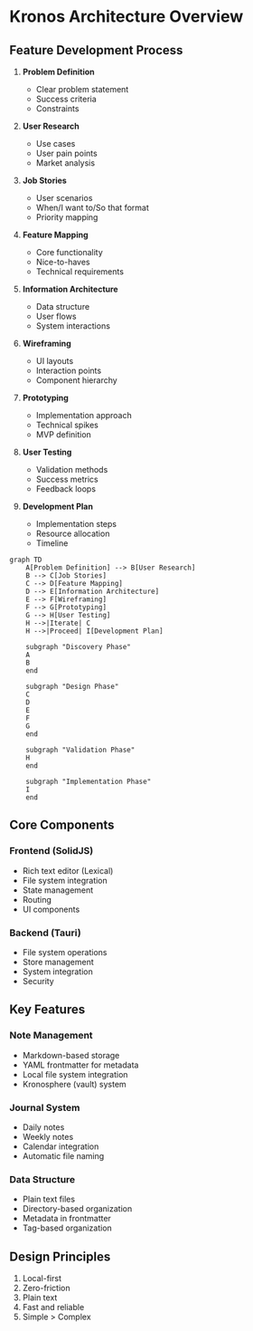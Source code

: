 # Kronos Architecture Overview
## Feature Development Process
1. **Problem Definition**
   - Clear problem statement
   - Success criteria
   - Constraints

2. **User Research**
   - Use cases
   - User pain points
   - Market analysis

3. **Job Stories**
   - User scenarios
   - When/I want to/So that format
   - Priority mapping

4. **Feature Mapping**
   - Core functionality
   - Nice-to-haves
   - Technical requirements

5. **Information Architecture**
   - Data structure
   - User flows
   - System interactions

6. **Wireframing**
   - UI layouts
   - Interaction points
   - Component hierarchy

7. **Prototyping**
   - Implementation approach
   - Technical spikes
   - MVP definition

8. **User Testing**
   - Validation methods
   - Success metrics
   - Feedback loops

9. **Development Plan**
   - Implementation steps
   - Resource allocation
   - Timeline


```mermaid 
graph TD
    A[Problem Definition] --> B[User Research]
    B --> C[Job Stories]
    C --> D[Feature Mapping]
    D --> E[Information Architecture]
    E --> F[Wireframing]
    F --> G[Prototyping]
    G --> H[User Testing]
    H -->|Iterate| C
    H -->|Proceed| I[Development Plan]
    
    subgraph "Discovery Phase"
    A
    B
    end
    
    subgraph "Design Phase"
    C
    D
    E
    F
    G
    end
    
    subgraph "Validation Phase"
    H
    end
    
    subgraph "Implementation Phase"
    I
    end

```
## Core Components

### Frontend (SolidJS)
- Rich text editor (Lexical)
- File system integration
- State management
- Routing
- UI components

### Backend (Tauri)
- File system operations
- Store management
- System integration
- Security

## Key Features

### Note Management
- Markdown-based storage
- YAML frontmatter for metadata
- Local file system integration
- Kronosphere (vault) system

### Journal System
- Daily notes
- Weekly notes
- Calendar integration
- Automatic file naming

### Data Structure
- Plain text files
- Directory-based organization
- Metadata in frontmatter
- Tag-based organization

## Design Principles
1. Local-first
2. Zero-friction
3. Plain text
4. Fast and reliable
5. Simple > Complex
